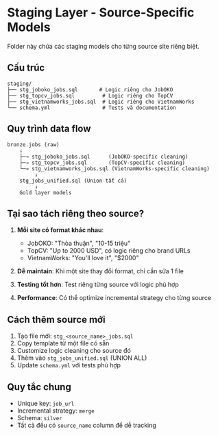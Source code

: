 # Staging Layer - Source-Specific Models

Folder này chứa các staging models cho từng source site riêng biệt.

## Cấu trúc

```
staging/
├── stg_joboko_jobs.sql       # Logic riêng cho JobOKO
├── stg_topcv_jobs.sql         # Logic riêng cho TopCV
├── stg_vietnamworks_jobs.sql  # Logic riêng cho VietnamWorks
└── schema.yml                 # Tests và documentation
```

## Quy trình data flow

```
bronze.jobs (raw)
    ↓
    ├─→ stg_joboko_jobs.sql      (JobOKO-specific cleaning)
    ├─→ stg_topcv_jobs.sql       (TopCV-specific cleaning)
    └─→ stg_vietnamworks_jobs.sql (VietnamWorks-specific cleaning)
         ↓
    stg_jobs_unified.sql (Union tất cả)
         ↓
    Gold layer models
```

## Tại sao tách riêng theo source?

1. **Mỗi site có format khác nhau**:
   - JobOKO: "Thỏa thuận", "10-15 triệu"
   - TopCV: "Up to 2000 USD", có logic riêng cho brand URLs
   - VietnamWorks: "You'll love it", "$2000"

2. **Dễ maintain**: Khi một site thay đổi format, chỉ cần sửa 1 file

3. **Testing tốt hơn**: Test riêng từng source với logic phù hợp

4. **Performance**: Có thể optimize incremental strategy cho từng source

## Cách thêm source mới

1. Tạo file mới: `stg_<source_name>_jobs.sql`
2. Copy template từ một file có sẵn
3. Customize logic cleaning cho source đó
4. Thêm vào `stg_jobs_unified.sql` (UNION ALL)
5. Update `schema.yml` với tests phù hợp

## Quy tắc chung

- Unique key: `job_url`
- Incremental strategy: `merge`
- Schema: `silver`
- Tất cả đều có `source_name` column để dễ tracking
